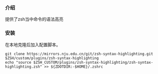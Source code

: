 ### 介绍
提供了zsh当中命令的语法高亮

### 安装

在本地克隆后加入配置脚本。

```
git clone https://mirrors.nju.edu.cn/git/zsh-syntax-highlighting.git $ZSH/custom/plugins/zsh-syntax-highlighting
echo "source $ZSH_CUSTOM/plugins/zsh-syntax-highlighting/zsh-syntax-highlighting.zsh" >> ${ZDOTDIR:-$HOME}/.zshrc
```
